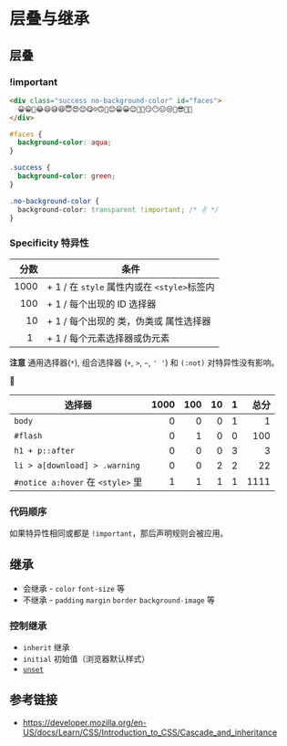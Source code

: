 # 层叠与继承

## 层叠
### !important
```html
<div class="success no-background-color" id="faces">
  😀😁🤣😂😄😅😆😇😍😌😋☺️🙃🙂😊😁😀😉🤡🤠😏😶😑😒🙄😎🤗🤔
</div>
```
```css
#faces {
  background-color: aqua;
}

.success {
  background-color: green;
}

.no-background-color {
  background-color: transparent !important; /* ✌️ */
}
```

### Specificity 特异性
|分数  | 条件 |
|----:|------|
| 1000| + 1 / 在 `style` 属性内或在 `<style>`标签内 |
| 100 | + 1 / 每个出现的 ID 选择器 |
| 10  | + 1 / 每个出现的 类，伪类或 属性选择器 |
|  1  | + 1 / 每个元素选择器或伪元素 | 

**注意** 通用选择器(`*`), 组合选择器 (`+`, `>`, `~`, `' '`) 和 `(:not)` 对特异性没有影响。

🌰

| 选择器                           | 1000 | 100 | 10 | 1 | 总分 |
|---------------------------------|-----:|----:|---:|--:|----:|
| `body`                          |     0|    0|   0|  1|    1|
| `#flash`                        |     0|    1|   0|  0|  100|
| `h1 + p::after`                 |     0|    0|   0|  3|    3|
| `li > a[download] > .warning`   |     0|    0|   2|  2|   22|
| `#notice a:hover` 在 `<style>` 里|     1|    1|   1|  1| 1111|

### 代码顺序
如果特异性相同或都是 `!important`，那后声明规则会被应用。

## 继承
* 会继承 - `color` `font-size` 等
* 不继承 - `padding` `margin` `border` `background-image` 等

### 控制继承
* `inherit` 继承
* `initial` 初始值（浏览器默认样式）
* [`unset`](https://developer.mozilla.org/en-US/docs/Web/CSS/unset)

## 参考链接
* https://developer.mozilla.org/en-US/docs/Learn/CSS/Introduction_to_CSS/Cascade_and_inheritance
